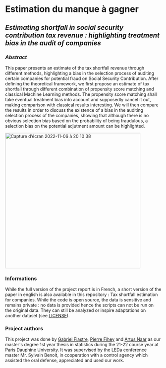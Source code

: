 # Estimation du manque à gagner
## *Estimating shortfall in social security contribution tax revenue : highlighting treatment bias in the audit of companies*


### *Abstract*
This paper presents an estimate of the tax shortfall revenue through different methods, highlighting a bias in the selection process of auditing certain companies for potential fraud on Social Security Contribution. After defining the theoretical framework, we first propose an estimate of tax shortfall through different combination of propensity score matching and classical Machine Learning methods. The propensity score matching shall take eventual treatment bias into account and supposedly cancel it out, making comparison with classical results interesting. We will then compare the results in order to discuss the existence of a bias in the auditing selection process of the companies, showing that although there is no obvious selection bias based on the probability of being fraudulous, a selection bias on the potential adjutment amount can be highlighted.


<img width="436" alt="Capture d’écran 2022-11-06 à 20 10 38" src="https://user-images.githubusercontent.com/88781950/223114087-dd3c0880-987f-476f-973f-4d3e8e871291.png">


### Informations
While the full version of the project report is in French, a short version of the paper in english is also available in this repository : Tax shortfall estimation for companies.
While the code is open source, the data is sensitive and remains private : no data is provided hence the scripts can not be run on the original data. They can still be analyzed or inspire adaptations on another dataset (see [LICENSE](https://gabriel-fiastre.mit-license.org)). 


### Project authors
This project was done by [Gabriel Fiastre](https://www.linkedin.com/in/gabriel-fiastre-4b5085184/), [Pierre Fihey](https://www.linkedin.com/in/pierre-fihey-9524671a1/) and [Artus Naar](https://www.linkedin.com/in/artus-naar-526354201/) as our master's degree 1st year thesis in statistics during the 21-22 course year at Paris Dauphine University. It was supervised by the LEDa conference master Mr. Sylvain Benoit, in cooperation with a control agency which assisted the oral defense, appreciated and used our work.
